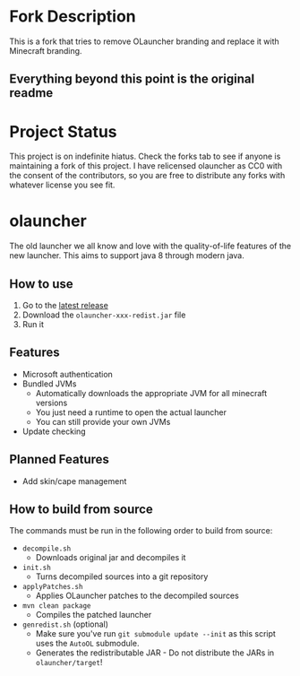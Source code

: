 # Fork Description
This is a fork that tries to remove OLauncher branding and replace it
with Minecraft branding.
## Everything beyond this point is the original readme
#

# Project Status
This project is on indefinite hiatus. Check the forks tab to see if anyone is maintaining a fork of this project. I have relicensed olauncher as CC0 with the consent of the contributors, so you are free to distribute any forks with whatever license you see fit.

# olauncher
The old launcher we all know and love with the quality-of-life features of the new launcher. This aims to support java 8 through modern java.

## How to use
1. Go to the [latest release](https://github.com/olauncher/olauncher/releases/latest)
2. Download the `olauncher-xxx-redist.jar` file
3. Run it

## Features
- Microsoft authentication
- Bundled JVMs
  - Automatically downloads the appropriate JVM for all minecraft versions
  - You just need a runtime to open the actual launcher
  - You can still provide your own JVMs
- Update checking

## Planned Features
- Add skin/cape management

## How to build from source
The commands must be run in the following order to build from source:
- `decompile.sh`
  - Downloads original jar and decompiles it
- `init.sh`
  - Turns decompiled sources into a git repository
- `applyPatches.sh`
  - Applies OLauncher patches to the decompiled sources
- `mvn clean package`
  - Compiles the patched launcher
- `genredist.sh` (optional)
  - Make sure you've run `git submodule update --init` as this script uses the `AutoOL` submodule.
  - Generates the redistributable JAR - Do not distribute the JARs in `olauncher/target`!
